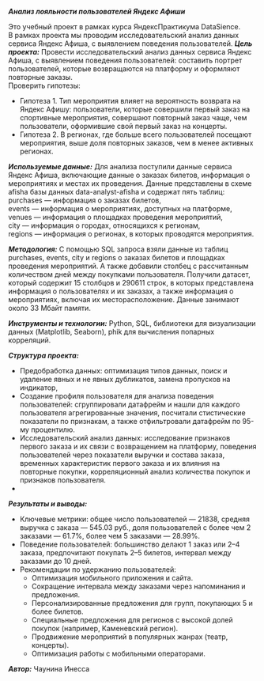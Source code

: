 ***Анализ лояльности пользователей Яндекс Афиши***  

Это учебный проект в рамках курса ЯндексПрактикума DataSience.   
В рамках проекта мы проводим исследовательский анализ данных сервиса Яндекс Афиша, с выявлением поведения пользователей.
***Цель проекта:*** Провести исследовательский анализ данных сервиса Яндекс Афиша, с выявлением поведения пользователей: составить портрет пользователей, которые возвращаются на платформу и оформляют повторные заказы.  
Проверить гипотезы:   
- Гипотеза 1. Тип мероприятия влияет на вероятность возврата на Яндекс Афишу: пользователи, которые совершили первый заказ на спортивные мероприятия, совершают повторный заказ чаще, чем пользователи, оформившие свой первый заказ на концерты.
- Гипотеза 2. В регионах, где больше всего пользователей посещают мероприятия, выше доля повторных заказов, чем в менее активных регионах.
   
***Используемые данные:***  Для анализа поступили данные сервиса Яндекс Афиша, включающие данные о заказах билетов, информация о мероприятиях и местах их проведения. Данные представлены в схеме afisha базы данных data-analyst-afisha и содержат пять таблиц:  
purchases — информация о заказах билетов,  
events — информация о мероприятиях, доступных на платформе,  
venues — информация о площадках проведения мероприятий,  
city — информация о городах, относящихся к регионам,   
regions — информация о регионах, в которых проводятся мероприятия.  

***Методология:*** С помощью SQL запроса взяли данные из таблиц purchases, events, city и regions о заказах билетов и площадках проведения мероприятий. А также добавили столбец с рассчитанным количеством дней между покупками пользователя. Получили датасет, который содержит 15 столбцов и 290611 строк, в которых представлена информация о пользователях и их заказах, а также информация о мероприятиях, включая их месторасположение. Данные занимают около 33 Мбайт памяти.   

***Инструменты и технологии:*** Python, SQL, библиотеки для визуализации данных (Matplotlib, Seaborn), phik для вычисления попарных корреляций.  

***Структура проекта:***   
- Предобработка данных: оптимизация типов данных, поиск и удаление явных и не явных дубликатов, замена пропусков на индикатор,  
- Создание профиля пользователя для анализа поведения пользователей: сгруппировали датафрейм и нашли для каждого пользователя агрегированные значения, посчитали стистические показатели по признакам, а также отфильтровали датафрейм по 95-му процентилю.  
- Исследовательский анализ данных: исследование признаков первого заказа и их связи с возвращением на платформу, поведения пользователей через показатели выручки и состава заказа,  временных характеристик первого заказа и их влияния на повторные покупки, корреляционный анализ количества покупок и признаков пользователя.
- 
***Результаты и выводы:***  
- Ключевые метрики: общее число пользователей — 21838, средняя выручка с заказа — 545.03 руб., доля пользователей с более чем 2 заказами — 61.7%, более чем 5 заказами — 28.99%.  
- Поведение пользователей: большинство делают 1 заказ или 2–4 заказа, предпочитают покупать 2–5 билетов, интервал между заказами до 10 дней.  
- Рекомендации по удержанию пользователей:  
  - Оптимизация мобильного приложения и сайта.  
  - Сокращение интервала между заказами через напоминания и предложения.  
  - Персонализированные предложения для групп, покупающих 5 и более билетов.  
  - Специальные предложения для регионов с высокой долей покупок (например, Каменевский регион).  
  - Продвижение мероприятий в популярных жанрах (театр, концерты).  
  - Оптимизация работы с мобильными операторами.
  
***Автор:*** Чаунина Инесса
